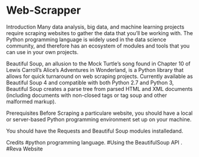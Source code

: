 # Web-Scrapper

Introduction
Many data analysis, big data, and machine learning projects require scraping websites to gather the data that you’ll be working with. The Python programming language is widely used in the data science community, and therefore has an ecosystem of modules and tools that you can use in your own projects. 

Beautiful Soup, an allusion to the Mock Turtle’s song found in Chapter 10 of Lewis Carroll’s Alice’s Adventures in Wonderland, is a Python library that allows for quick turnaround on web scraping projects. Currently available as Beautiful Soup 4 and compatible with both Python 2.7 and Python 3, Beautiful Soup creates a parse tree from parsed HTML and XML documents (including documents with non-closed tags or tag soup and other malformed markup).

Prerequisites
Before Scraping a particulare website, you should have a local or server-based Python programming environment set up on your machine.

You should have the Requests and Beautiful Soup modules installedand.







Credits
#python programming language.
#Using the BeautifulSoup API  .
#Reva Website
